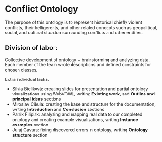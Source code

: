 # Conflict Ontology
The purpose of this ontology is to represent historical chiefly violent conflicts, their belligerents, and other related concepts such as geopolitical, social, and cultural situation surrounding conflicts and other entities.

## Division of labor:
Collective development of ontology $-$ brainstorming and analyzing data.
Each member of the team wrote descriptions and defined constraints for chosen classes.

Extra individual tasks:
- Silvia Bieliková: creating slides for presentation and partial ontology visualizations using WebVOWL, writing **Existing work**, and **Outline and principal ideas** sections
- Miroslav Cibula: creating the base and structure for the documentation, writing **Introduction** and **Conclusion** sections
- Patrik Filipiak: analyzing and mapping real data to our completed ontology and creating example visualizations, writing **Instance examples** section
- Juraj Gavura: fixing discovered errors in ontology, writing **Ontology structure** section
